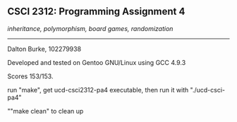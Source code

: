 ## CSCI 2312: Programming Assignment 4

_inheritance, polymorphism, board games, randomization_

* * *

Dalton Burke, 102279938

Developed and tested on Gentoo GNU/Linux using GCC 4.9.3

Scores 153/153.

run "make", get ucd-csci2312-pa4 executable, then run it with "./ucd-csci-pa4"

""make clean" to clean up
